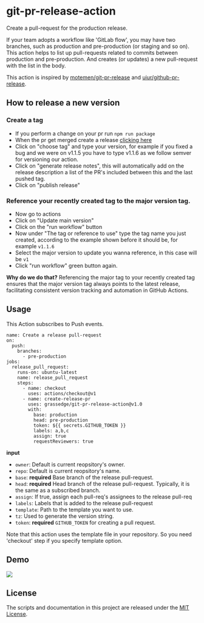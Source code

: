 # git-pr-release-action

Create a pull-request for the production release.

If your team adopts a workflow like 'GitLab flow', you may have two branches, such as production and pre-production (or staging and so on).
This action helps to list up pull-requests related to commits between production and pre-production. And creates (or updates) a new pull-request with the list in the body.

This action is inspired by [motemen/git-pr-release](https://github.com/motemen/git-pr-release) and [uiur/github-pr-release](https://github.com/uiur/github-pr-release).

## How to release a new version

### Create a tag
- If you perform a change on your pr run `npm run package`
- When the pr get merged create a release [clicking here](https://github.com/SplashThat/git-pr-release-action/releases/new)
- Click on "choose tag" and type your version, for example if you fixed a bug and we were on v1.1.5 you have to type v1.1.6 as we follow semver for versioning our action.
- Click on "generate release notes", this will automatically add on the release description a list of the PR's included between this and the last pushed tag.
- Click on "publish release"

### Reference your recently created tag to the major version tag.

- Now go to actions
- Click on "Update main version"
- Click on the "run workflow" button
- Now under "The tag or reference to use" type the tag name you just created, according to the example shown before it should be, for example `v1.1.6`
- Select the major version to update you wanna reference, in this case will be `v1`
- Click "run workflow" green button again.


**Why do we do that?**
Referencing the major tag to your recently created tag ensures that the major version tag always points to the latest release, facilitating consistent version tracking and automation in GitHub Actions.

## Usage

This Action subscribes to Push events.

```workflow
name: Create a release pull-request
on:
  push:
    branches:
      - pre-production
jobs:
  release_pull_request:
    runs-on: ubuntu-latest
    name: release_pull_request
    steps:
      - name: checkout
        uses: actions/checkout@v1
      - name: create-release-pr
        uses: grassedge/git-pr-release-action@v1.0
        with:
          base: production
          head: pre-production
          token: ${{ secrets.GITHUB_TOKEN }}
          labels: a,b,c
          assign: true
          requestReviewers: true
```

**input**

- `owner`: Default is current reopsitory's owner.
- `repo`: Default is current reopsitory's name.
- `base`: **required** Base branch of the release pull-request.
- `head`: **required** Head branch of the release pull-request. Typically, it is the same as a subscribed branch.
- `assign`: If true, assign each pull-req's assignees to the release pull-req
- `labels`: Labels that is added to the release pull-request
- `template`: Path to the template you want to use.
- `tz`: Used to generate the version string.
- `token`: **required** `GITHUB_TOKEN` for creating a pull request.

Note that this action uses the template file in your repository. So you need 'checkout' step if you specify template option.

## Demo

![](./docs/screenshot.png)

## License

The scripts and documentation in this project are released under the [MIT License](LICENSE).
